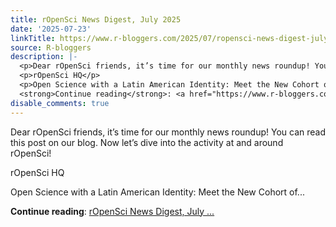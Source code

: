 ```yaml
---
title: rOpenSci News Digest, July 2025
date: '2025-07-23'
linkTitle: https://www.r-bloggers.com/2025/07/ropensci-news-digest-july-2025/
source: R-bloggers
description: |-
  <p>Dear rOpenSci friends, it’s time for our monthly news roundup! You can read this post on our blog. Now let’s dive into the activity at and around rOpenSci!</p>
  <p>rOpenSci HQ</p>
  <p>Open Science with a Latin American Identity: Meet the New Cohort of...</p>
  <strong>Continue reading</strong>: <a href="https://www.r-bloggers.com/2025/07/ropensci-news-digest-july-2025/">rOpenSci News Digest, July ...
disable_comments: true
---
```

<p>Dear rOpenSci friends, it’s time for our monthly news roundup! You can read this post on our blog. Now let’s dive into the activity at and around rOpenSci!</p>
<p>rOpenSci HQ</p>
<p>Open Science with a Latin American Identity: Meet the New Cohort of...</p>
<strong>Continue reading</strong>: <a href="https://www.r-bloggers.com/2025/07/ropensci-news-digest-july-2025/">rOpenSci News Digest, July ...